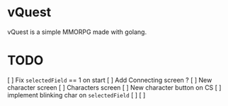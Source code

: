 # vQuest

vQuest is a simple MMORPG made with golang.

# TODO

[ ] Fix `selectedField` == 1 on start
[ ] Add Connecting screen ?
[ ] New character screen
[ ] Characters screen
    [ ] New character button on CS
[ ] implement blinking char on `selectedField`
[ ] 
[ ] 
